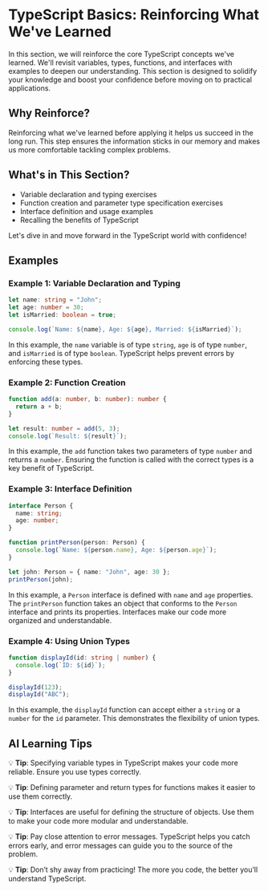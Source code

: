 # TypeScript Basics: Reinforcing What We've Learned

In this section, we will reinforce the core TypeScript concepts we've learned. We'll revisit variables, types, functions, and interfaces with examples to deepen our understanding. This section is designed to solidify your knowledge and boost your confidence before moving on to practical applications.

## Why Reinforce?

Reinforcing what we've learned before applying it helps us succeed in the long run. This step ensures the information sticks in our memory and makes us more comfortable tackling complex problems.

## What's in This Section?

- Variable declaration and typing exercises
- Function creation and parameter type specification exercises
- Interface definition and usage examples
- Recalling the benefits of TypeScript

Let's dive in and move forward in the TypeScript world with confidence!

## Examples

### Example 1: Variable Declaration and Typing
```typescript
let name: string = "John";
let age: number = 30;
let isMarried: boolean = true;

console.log(`Name: ${name}, Age: ${age}, Married: ${isMarried}`);
```
In this example, the `name` variable is of type `string`, `age` is of type `number`, and `isMarried` is of type `boolean`. TypeScript helps prevent errors by enforcing these types.

### Example 2: Function Creation
```typescript
function add(a: number, b: number): number {
  return a + b;
}

let result: number = add(5, 3);
console.log(`Result: ${result}`);
```
In this example, the `add` function takes two parameters of type `number` and returns a `number`. Ensuring the function is called with the correct types is a key benefit of TypeScript.

### Example 3: Interface Definition
```typescript
interface Person {
  name: string;
  age: number;
}

function printPerson(person: Person) {
  console.log(`Name: ${person.name}, Age: ${person.age}`);
}

let john: Person = { name: "John", age: 30 };
printPerson(john);
```
In this example, a `Person` interface is defined with `name` and `age` properties. The `printPerson` function takes an object that conforms to the `Person` interface and prints its properties. Interfaces make our code more organized and understandable.

### Example 4: Using Union Types
```typescript
function displayId(id: string | number) {
  console.log(`ID: ${id}`);
}

displayId(123);
displayId("ABC");
```
In this example, the `displayId` function can accept either a `string` or a `number` for the `id` parameter. This demonstrates the flexibility of union types.

## AI Learning Tips
💡 **Tip**: Specifying variable types in TypeScript makes your code more reliable. Ensure you use types correctly.

💡 **Tip**: Defining parameter and return types for functions makes it easier to use them correctly.

💡 **Tip**: Interfaces are useful for defining the structure of objects. Use them to make your code more modular and understandable.

💡 **Tip**: Pay close attention to error messages. TypeScript helps you catch errors early, and error messages can guide you to the source of the problem.

💡 **Tip**: Don’t shy away from practicing! The more you code, the better you’ll understand TypeScript.